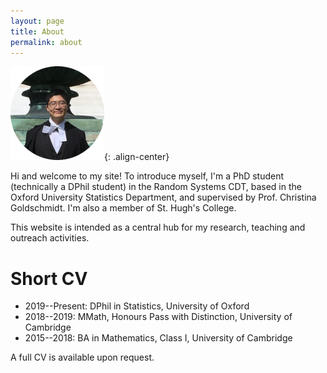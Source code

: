 ```yaml
---
layout: page
title: About
permalink: about
---
```


![profile picture](/assets/images/profile.png){: .align-center}

Hi and welcome to my site! To introduce myself, I'm a PhD student (technically a DPhil student) in the Random Systems CDT, based in the Oxford University Statistics Department, and supervised by Prof. Christina Goldschmidt. I'm also a member of St. Hugh's College.

This website is intended as a central hub for my research, teaching and outreach activities.

# Short CV

- 2019--Present: DPhil in Statistics, University of Oxford
- 2018--2019: MMath, Honours Pass with Distinction, University of Cambridge
- 2015--2018: BA in Mathematics, Class I, University of Cambridge

A full CV is available upon request.